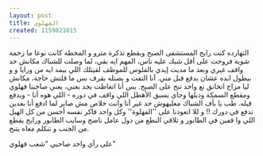 ```yaml
---
layout: post
title: الفهلوي
created: 1159821015
---
```

التهارده كنت رايح المستشفى الصبح وبقطع تذكرة مترو و المحطة كانت نوعا ما زحمة شوية فروحت على أقل شبك عليه ناس، المهم ايه بقي، لما وصلت للشباك مكانش حد واقف غيري وبعد ما مديت إيدي بالفلوس للموظف لقيتلك اللي بيمد ايه من ورايا و و بيطول ايده عشان يدفع قبل مني. أنا التفت و بصتله بقرف بس ما قلتش حاجة، مكانش ليا مزاج اتخانق نع واحد تنح على الصبح. بس أنا اتغاظت بجد يعني، يعني صاحبنا فهلوي ومقطع السمكة وديلها وجاي يسبق الأهطل اللي واقف في دوره - اللي هوه أنا - ويدفع قبله. طب يا بأف الشباك معليهوش حد غير أنا وانت خلاص مش صابر لما ادفع أنا بعدين تدفع في دورك !! و للا اتعودنا على ''الفهلوة'' وكل واحد فاكر نفسه أحسن من كل الهبل اللي وا قفين في الطابور و تلاقي النطع من دول عامل ناصح وسايب الطابور ورايح يقطع من الجنب و تتكلم معاه يتنح.

على رأي واحد صاحبي "شعب فهلوي"
